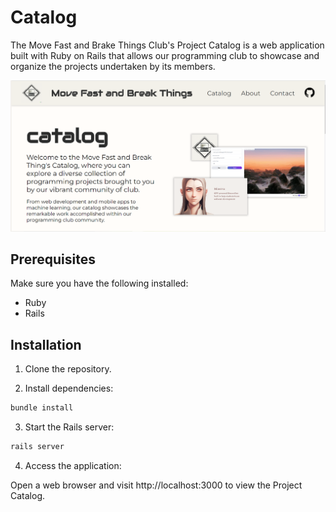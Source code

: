 # Catalog

The Move Fast and Brake Things Club's Project Catalog is a web application built with Ruby on Rails that allows our programming club to showcase and organize the projects undertaken by its members.

![This is an image](/screenshots/project-view.png)

## Prerequisites

Make sure you have the following installed:

- Ruby 
- Rails

## Installation

1. Clone the repository.

2. Install dependencies:

```bash
bundle install
```

3. Start the Rails server:

```bash
rails server
```

4. Access the application:

Open a web browser and visit http://localhost:3000 to view the Project Catalog.
